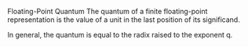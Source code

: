 Floating-Point Quantum
The quantum of a finite floating-point representation is the value of a unit in the last position of its significand.

In general, the quantum is equal to the radix raised to the exponent q.